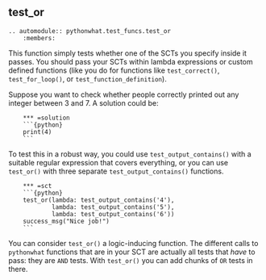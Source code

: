 test_or
-------

```eval_rst
.. automodule:: pythonwhat.test_funcs.test_or
    :members:
```

This function simply tests whether one of the SCTs you specify inside it passes. You should pass your SCTs within lambda expressions or custom defined functions (like you do for functions like `test_correct()`, `test_for_loop()`, or `test_function_definition`).

Suppose you want to check whether people correctly printed out any integer between 3 and 7. A solution could be:

		*** =solution
		```{python}
		print(4)
		```

To test this in a robust way, you could use `test_output_contains()` with a suitable regular expression that covers everything, or you can use `test_or()` with three separate `test_output_contains()` functions.

		*** =sct
		```{python}
		test_or(lambda: test_output_contains('4'),
		        lambda: test_output_contains('5'),
		        lambda: test_output_contains('6'))
		success_msg("Nice job!")
		```

You can consider `test_or()` a logic-inducing function. The different calls to `pythonwhat` functions that are in your SCT are actually all tests that _have_ to pass: they are `AND` tests. With `test_or()` you can add chunks of `OR` tests in there.
